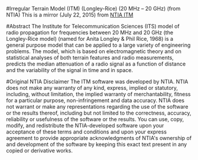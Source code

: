 #Irregular Terrain Model (ITM) (Longley-Rice) (20 MHz – 20 GHz) (from NTIA)
This is a mirror (July 22, 2015) from [NTIA ITM](http://www.its.bldrdoc.gov/resources/radio-propagation-software/itm/itm.aspx)

#Abstract
The Institute for Telecommunication Sciences (ITS) model of radio propagation for frequencies between 20 MHz and 20 GHz (the Longley-Rice model) (named for Anita Longley & Phil Rice, 1968) is a general purpose model that can be applied to a large variety of engineering problems. The model, which is based on electromagnetic theory and on statistical analyses of both terrain features and radio measurements, predicts the median attenuation of a radio signal as a function of distance and the variability of the signal in time and in space.

#Original NTIA Disclaimer
The ITM software was developed by NTIA. NTIA does not make any warranty of any kind, express, implied or statutory, including, without limitation, the implied warranty of merchantability, fitness for a particular purpose, non-infringement and data accuracy. NTIA does not warrant or make any representations regarding the use of the software or the results thereof, including but not limited to the correctness, accuracy, reliability or usefulness of the software or the results. You can use, copy, modify, and redistribute the NTIA-developed software upon your acceptance of these terms and conditions and upon your express agreement to provide appropriate acknowledgments of NTIA's ownership of and development of the software by keeping this exact text present in any copied or derivative works.
